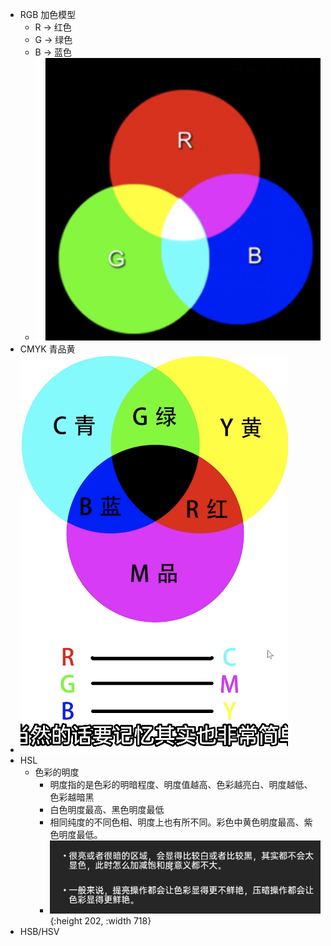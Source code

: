 - RGB 加色模型
	- R -> 红色
	- G -> 绿色
	- B -> 蓝色
	- ![截屏2025-05-10 19.44.02.png](../assets/截屏2025-05-10_19.44.02_1746877448639_0.png)
- CMYK 青品黄
- ![截屏2025-05-10 19.47.55.png](../assets/截屏2025-05-10_19.47.55_1746877700486_0.png)
- HSL
	- 色彩的明度
		- 明度指的是色彩的明暗程度、明度值越高、色彩越亮白、明度越低、色彩越暗黑
		- 白色明度最高、黑色明度最低
		- 相同纯度的不同色相、明度上也有所不同。彩色中黄色明度最高、紫色明度最低。
		- ![截屏2025-05-10 20.27.37.png](../assets/截屏2025-05-10_20.27.37_1746880062360_0.png){:height 202, :width 718}
- HSB/HSV